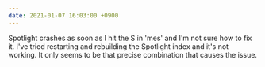 ```yaml
---
date: 2021-01-07 16:03:00 +0900
---
```


Spotlight crashes as soon as I hit the S in 'mes' and I'm not sure how to fix it. I've tried restarting and rebuilding the Spotlight index and it's not working. It only seems to be that precise combination that causes the issue.
